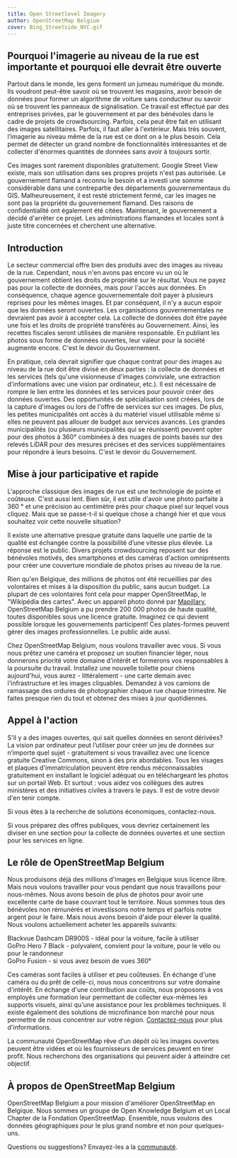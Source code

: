 ```yaml
---
title: Open Streetlevel Imagery
author: OpenStreetMap Belgium
cover: Bing_Streetside_NYC.gif
---
```



## Pourquoi l'imagerie au niveau de la rue est importante et pourquoi elle devrait être ouverte
Partout dans le monde, les gens forment un jumeau numérique du monde. Ils voudront peut-être savoir où se trouvent les magasins, avoir besoin de données pour former un algorithme de voiture sans conducteur ou savoir où se trouvent les panneaux de signalisation. Ce travail est effectué par des entreprises privées, par le gouvernement et par des bénévoles dans le cadre de projets de crowdsourcing. Parfois, cela peut être fait en utilisant des images satellitaires. Parfois, il faut aller à l'extérieur. Mais très souvent, l’imagerie au niveau même de la rue est ce dont on a le plus besoin. Cela permet de détecter un grand nombre de fonctionnalités intéressantes et de collecter d'énormes quantités de données sans avoir à toujours sortir.

Ces images sont rarement disponibles gratuitement. Google Street View existe, mais son utilisation dans ses propres projets n'est pas autorisée. Le gouvernement flamand a reconnu le besoin et a investi une somme considérable dans une contrepartie des départements gouvernementaux du GIS. Malheureusement, il est resté strictement fermé, car les images ne sont pas la propriété du gouvernement flamand. Des raisons de confidentialité ont également été citées. Maintenant, le gouvernement a décidé d'arrêter ce projet. Les administrations flamandes et locales sont à juste titre concernées et cherchent une alternative.

## Introduction

Le secteur commercial offre bien des produits avec des images au niveau de la rue. Cependant, nous n'en avons pas encore vu un où le gouvernement obtient les droits de propriété sur le résultat. Vous ne payez pas pour la collecte de données, mais pour l'accès aux données. En conséquence, chaque agence gouvernementale doit payer à plusieurs reprises pour les mêmes images. Et par conséquent, il n'y a aucun espoir que les données seront ouvertes. Les organisations gouvernementales ne devraient pas avoir à accepter cela. La collecte de données doit être payée une fois et les droits de propriété transférés au Gouvernement. Ainsi, les recettes fiscales seront utilisées de manière responsable. En publiant les photos sous forme de données ouvertes, leur valeur pour la société augmente encore. C'est le devoir du Gouvernement.

En pratique, cela devrait signifier que chaque contrat pour des images au niveau de la rue doit être divisé en deux parties : la collecte de données et les services (tels qu'une visionneuse d'images conviviale, une extraction d'informations avec une vision par ordinateur, etc.). Il est nécessaire de rompre le lien entre les données et les services pour pouvoir créer des données ouvertes. Des opportunités de spécialisation sont créées, lors de la capture d'images ou lors de l'offre de services sur ces images. De plus, les petites municipalités ont accès à du matériel visuel utilisable même si elles ne peuvent pas allouer de budget aux services avancés. Les grandes municipalités (ou plusieurs municipalités qui se réunissent) peuvent opter pour des photos à 360° combinées à des nuages de points basés sur des relevés LiDAR pour des mesures précises et des services supplémentaires pour répondre à leurs besoins. C'est le devoir du Gouvernement.

## Mise à jour participative et rapide

L'approche classique des images de rue est une technologie de pointe et coûteuse. C'est aussi lent. Bien sûr, il est utile d'avoir une photo parfaite à 360 ° et une précision au centimètre près pour chaque pixel sur lequel vous cliquez. Mais que se passe-t-il si quelque chose a changé hier et que vous souhaitez voir cette nouvelle situation?

Il existe une alternative presque gratuite dans laquelle une partie de la qualité est échangée contre la possibilité d’une vitesse plus élevée. La réponse est le public. Divers projets crowdsourcing reposent sur des bénévoles motivés, des smartphones et des caméras d'action omniprésents pour créer une couverture mondiale de photos prises au niveau de la rue.

Rien qu'en Belgique, des millions de photos ont été recueillies par des volontaires et mises à la disposition du public, sans aucun budget. La plupart de ces volontaires font cela pour mapper OpenStreetMap, le "Wikipédia des cartes". Avec un appareil photo donné par [Mapillary](https://www.mapillary.com/), OpenStreetMap Belgium a pu prendre 200 000 photos de haute qualité, toutes disponibles sous une licence gratuite. Imaginez ce qui devient possible lorsque les gouvernements participent! Ces plates-formes peuvent gérer des images professionnelles. Le public aide aussi.

Chez OpenStreetMap Belgium, nous voulons travailler avec vous. Si vous nous prêtez une caméra et proposez un soutien financier léger, nous donnerons priorité votre domaine d’intérêt et formerons vos responsables à la poursuite du travail. Installez une nouvelle toilette pour chiens aujourd'hui, vous aurez - littéralement - une carte demain avec l'infrastructure et les images cliquables. Demandez à vos camions de ramassage des ordures de photographier chaque rue chaque trimestre. Ne faites presque rien du tout et obtenez des mises à jour quotidiennes.

## Appel à l'action

S'il y a des images ouvertes, qui sait quelles données en seront dérivées? La vision par ordinateur peut l’utiliser pour créer un jeu de données sur n’importe quel sujet - gratuitement si vous travaillez avec une licence gratuite Creative Commons, sinon à des prix abordables. Tous les visages et plaques d'immatriculation peuvent être rendus méconnaissables gratuitement en installant le logiciel adéquat ou en téléchargeant les photos sur un portail Web. Et surtout : vous aidez vos collègues des autres ministères et des initiatives civiles à travers le pays. Il est de votre devoir d'en tenir compte.

Si vous êtes à la recherche de solutions économiques, contactez-nous.

Si vous préparez des offres publiques, vous devriez certainement les diviser en une section pour la collecte de données ouvertes et une section pour les services en ligne.

## Le rôle de OpenStreetMap Belgium

Nous produisons déjà des millions d'images en Belgique sous licence libre. Mais nous voulons travailler pour vous pendant que nous travaillons pour nous-mêmes. Nous avons besoin de plus de photos pour avoir une excellente carte de base couvrant tout le territoire. Nous sommes tous des bénévoles non rémunérés et investissons notre temps et parfois notre argent pour le faire. Mais nous avons besoin d'aide pour élever la qualité. Nous voulons actuellement acheter les appareils suivants:

Blackvue Dashcam DR900S - idéal pour la voiture, facile à utiliser  
GoPro Hero 7 Black - polyvalent, convient pour la voiture, pour le vélo ou pour le randonneur  
GoPro Fusion - si vous avez besoin de vues 360°  

Ces caméras sont faciles à utiliser et peu coûteuses. En échange d'une caméra ou du prêt de celle-ci, nous nous concentrons sur votre domaine d'intérêt. En échange d'une contribution aux coûts, nous proposons à vos employés une formation leur permettant de collecter eux-mêmes les supports visuels, ainsi qu'une assistance pour les problèmes techniques. Il existe également des solutions de microfinance bon marché pour nous permettre de nous concentrer sur votre région. [Contactez-nous](mailto:community@osm.be) pour plus d'informations.

La communauté OpenStreetMap rêve d’un dépôt où les images ouvertes peuvent être vidées et où les fournisseurs de services peuvent en tirer profit. Nous recherchons des organisations qui peuvent aider à atteindre cet objectif.

## À propos de OpenStreetMap Belgium

OpenStreetMap Belgium a pour mission d'améliorer OpenStreetMap en Belgique. Nous sommes un groupe de Open Knowledge Belgium et un Local Chapter de la Fondation OpenStreetMap. Ensemble, nous voulons des données géographiques pour le plus grand nombre et non pour quelques-uns.

Questions ou suggestions? Envayez-les a la [communauté](mailto:community@osm.be).

